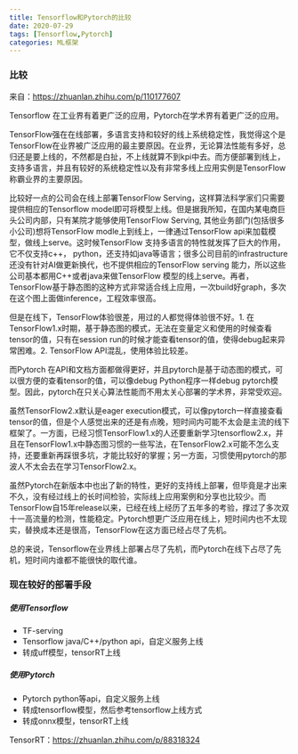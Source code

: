 ```yaml
---
title: Tensorflow和Pytorch的比较
date: 2020-07-29
tags: [Tensorflow,Pytorch]
categories: ML框架
---
```




### 比较

来自：https://zhuanlan.zhihu.com/p/110177607

Tensorflow 在工业界有着更广泛的应用，Pytorch在学术界有着更广泛的应用。

TensorFlow强在在线部署，多语言支持和较好的线上系统稳定性，我觉得这个是TensorFlow在业界被广泛应用的最主要原因。在业界，无论算法性能有多好，总归还是要上线的，不然都是白扯，不上线就算不到kpi中去。而方便部署到线上，支持多语言，并且有较好的系统稳定性以及有非常多线上应用实例是TensorFlow称霸业界的主要原因。

比较好一点的公司会在线上部署TensorFlow Serving，这样算法科学家们只需要提供相应的Tensorflow model即可将模型上线。但是据我所知，在国内某电商巨头公司内部，只有某院才能够使用TensorFlow Serving, 其他业务部门(包括很多小公司)想将TensorFlow modle上到线上，一律通过TensorFlow api来加载模型，做线上serve。这时候TensorFlow 支持多语言的特性就发挥了巨大的作用，它不仅支持c++， python，还支持如java等语言；很多公司目前的infrastructure 还没有针对AI做更新换代，也不提供相应的TensorFlow serving 能力，所以这些公司基本都用C++或者java来做TensorFlow 模型的线上serve。再者，TensorFlow基于静态图的这种方式非常适合线上应用，一次build好graph，多次在这个图上面做inference，工程效率很高。

但是在线下，TensorFlow体验很差，用过的人都觉得体验很不好。1. 在TensorFlow1.x时期，基于静态图的模式，无法在变量定义和使用的时候查看tensor的值，只有在session run的时候才能查看tensor的值，使得debug起来异常困难。2. TensorFlow API混乱，使用体验比较差。

而Pytorch 在API和文档方面都做得更好，并且pytorch是基于动态图的模式，可以很方便的查看tensor的值，可以像debug Python程序一样debug pytorch模型。因此，pytorch在只关心算法性能而不用太关心部署的学术界，非常受欢迎。

虽然TensorFlow2.x默认是eager execution模式，可以像pytorch一样直接查看tensor的值，但是个人感觉出来的还是有点晚，短时间内可能不太会是主流的线下框架了。一方面，已经习惯TensorFlow1.x的人还要重新学习tensorflow2.x，并且在TensorFlow1.x中静态图习惯的一些写法，在TensorFlow2.x可能不怎么支持，还要重新再踩很多坑，才能比较好的掌握；另一方面，习惯使用pytorch的那波人不太会去在学习TensorFlow2.x。

虽然Pytorch在新版本中也出了新的特性，更好的支持线上部署，但毕竟是才出来不久，没有经过线上的长时间检验，实际线上应用案例和分享也比较少。而TensorFlow自15年release以来，已经在线上经历了五年多的考验，撑过了多次双十一高流量的检测，性能稳定。Pytorch想更广泛应用在线上，短时间内也不太现实，替换成本还是很高，TensorFlow在这方面已经占尽了先机。

总的来说，Tensorflow在业界线上部署占尽了先机，而Pytorch在线下占尽了先机，短时间内谁都不能很快的取代谁。



### 现在较好的部署手段

##### 使用Tensorflow

- TF-serving
- Tensorflow java/C++/python api，自定义服务上线
- 转成uff模型，tensorRT上线 

##### 使用Pytorch

- Pytorch python等api，自定义服务上线
- 转成tensorflow模型，然后参考tensorflow上线方式
- 转成onnx模型，tensorRT上线



TensorRT：https://zhuanlan.zhihu.com/p/88318324